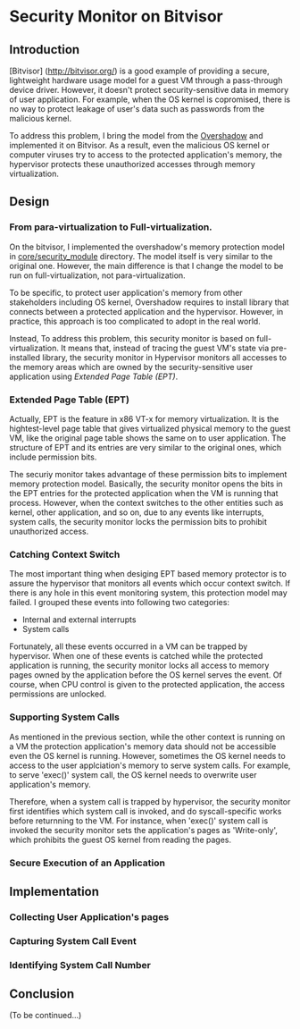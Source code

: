 # Security Monitor on Bitvisor

## Introduction
[Bitvisor] (http://bitvisor.org/) is a good example of providing a secure, lightweight hardware usage model for a guest VM through a pass-through device driver. However, it doesn't protect security-sensitive data in memory of user application. For example, when the OS kernel is copromised, there is no way to protect leakage of user's data such as passwords from the malicious kernel.

To address this problem, I bring the model from the [Overshadow](http://xenon.stanford.edu/~talg/papers/ASPLOS08/overshadow-asplos08.ps) and implemented it on Bitvisor. As a result, even the malicious OS kernel or computer viruses try to access to the protected application's memory, the hypervisor protects these unauthorized accesses through memory virtualization.

## Design
### From para-virtualization to Full-virtualization.
On the bitvisor, I implemented the overshadow's memory protection model in [core/security_module](https://github.com/hcyang1012/SecurityMonitor/tree/master/core/security_module) directory. The model itself is very similar to the original one. However, the main difference is that I change the model to be run on full-virtualization, not para-virtualization. 

To be specific, to protect user application's memory from other stakeholders including OS kernel, Overshadow requires to install library that connects between a protected application and the hypervisor. However, in practice, this approach is too complicated to adopt in the real world.

Instead, To address this problem, this security monitor is based on full-virtualization. It means that, instead of tracing the guest VM's state via pre-installed library, the security monitor in Hypervisor monitors all accesses to the memory areas which are owned by the security-sensitive user application using *Extended Page Table (EPT)*. 

### Extended Page Table (EPT)
Actually, EPT is the feature in x86 VT-x for memory virtualization. It is the hightest-level page table that gives virtualized physical memory to the guest VM, like the original page table shows the same on to user application. The structure of EPT and its entries are very similar to the original ones, which include permission bits.

The securiy monitor takes advantage of these permission bits to implement memory protection model. Basically, the security monitor opens the bits in the EPT entries for the protected application when the VM is running that process. However, when the context switches to the other entities such as kernel, other application, and so on, due to any events like interrupts, system calls, the security monitor locks the permission bits to prohibit unauthorized access. 

### Catching Context Switch
The most important thing when desiging EPT based memory protector is to assure the hypervisor that monitors all events which occur context switch. If there is any hole in this event monitoring system, this protection model may failed. I grouped these events into following two categories:

* Internal and external interrupts
* System calls 

Fortunately, all these events occurred in a VM can be trapped by hypervisor. When one of these events is catched while the protected application is running, the security monitor locks all access to memory pages owned by the application before the OS kernel serves the event. Of course, when CPU control is given to the protected application, the access permissions are unlocked. 

### Supporting System Calls
As mentioned in the previous section, while the other context is running on a VM the protection application's memory data should not be accessible even the OS kernel is running. However, sometimes the OS kernel needs to access to the user applciation's memory to serve system calls. For example, to serve 'exec()' system call, the OS kernel needs to overwrite user application's memory.

Therefore, when a system call is trapped by hypervisor, the security monitor first identifies which system call is invoked, and do syscall-specific works before returnning to the VM. For instance, when 'exec()' system call is invoked the security monitor sets the application's pages as 'Write-only', which prohibits the guest OS kernel from reading the pages. 

### Secure Execution of an Application

## Implementation
### Collecting User Application's pages

### Capturing System Call Event

### Identifying System Call Number

## Conclusion
(To be continued...)
